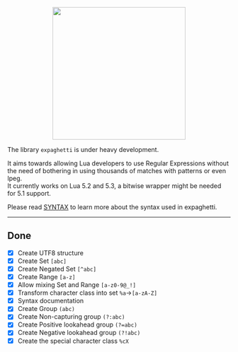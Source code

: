 <p align="center"><img src="https://i.imgur.com/Pc4Rzwe.png" height="300" /></p>

The library `expaghetti` is under heavy development.

It aims towards allowing Lua developers to use Regular Expressions without the need of bothering in using thousands of matches with patterns or even lpeg.<br>
It currently works on Lua 5.2 and 5.3, a bitwise wrapper might be needed for 5.1 support.

Please read [SYNTAX](SYNTAX.md) to learn more about the syntax used in expaghetti. 

---

## Done
- [x] Create UTF8 structure
- [x] Create Set `[abc]`
- [x] Create Negated Set `[^abc]`
- [x] Create Range `[a-z]`
- [x] Allow mixing Set and Range `[a-z0-9@_!]`
- [x] Transform character class into set `%a`→`[a-zA-Z]`
- [x] Syntax documentation
- [x] Create Group `(abc)`
- [x] Create Non-capturing group `(?:abc)`
- [x] Create Positive lookahead group `(?=abc)`
- [x] Create Negative lookahead group `(?!abc)`
- [x] Create the special character class `%cX`